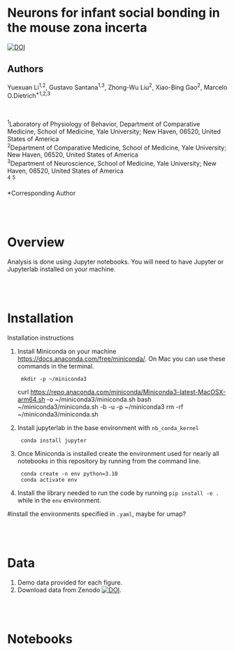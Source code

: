# Neurons for infant social bonding in the mouse zona incerta

[![DOI](https://zenodo.org/.svg)](https://doi.org/10.5281/zenodo.)

## Authors
Yuexuan Li<sup>1,2</sup>, Gustavo Santana<sup>1,3</sup>, Zhong-Wu Liu<sup>2</sup>, Xiao-Bing Gao<sup>2</sup>, Marcelo O.Dietrich<sup>*1,2,3</sup>

<br>

<sup>1</sup>Laboratory of Physiology of Behavior, Department of Comparative Medicine, School of Medicine, Yale University; New Haven, 06520, United States of America<br>
<sup>2</sup>Department of Comparative Medicine, School of Medicine, Yale University; New Haven, 06520, United States of America<br>
<sup>3</sup>Department of Neuroscience, School of Medicine, Yale University; New Haven, 06520, United States of America<br>
<sup>4</sup>
<sup>5</sup>


*Corresponding Author 

<br><br>

# Overview

Analysis is done using Jupyter notebooks. You will need to have Jupyter or Jupyterlab installed on your machine. 

<br><br>

# Installation

Installation instructions

1. Install Miniconda on your machine https://docs.anaconda.com/free/miniconda/. On Mac you can use these commands in the terminal.

		mkdir -p ~/miniconda3
    curl https://repo.anaconda.com/miniconda/Miniconda3-latest-MacOSX-arm64.sh -o ~/miniconda3/miniconda.sh
    bash ~/miniconda3/miniconda.sh -b -u -p ~/miniconda3
    rm -rf ~/miniconda3/miniconda.sh
2. Install jupyterlab in the base environment with `nb_conda_kernel`

		conda install jupyter
		
3. Once Miniconda is installed create the environment used for nearly all notebooks in this repository by running from the command line.

		conda create -n env python=3.10
		conda activate env
4. Install the library needed to run the code by running `pip install -e .` while in the `env` environment.

#install the environments specified in `.yaml`, maybe for umap?


<br><br>

# Data

1. Demo data provided for each figure.
2. Download data from Zenodo [![DOI](https://zenodo.org/badge/DOI/.svg)](https://doi.org/10.5281/zenodo.).

<br><br>

# Notebooks
